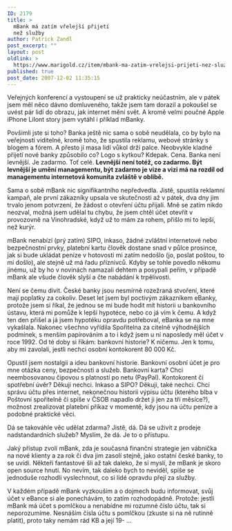 ```yaml
---
ID: 2179
title: >
  mBank má zatím vřelejší přijetí
  než služby
author: Patrick Zandl
post_excerpt: ""
layout: post
oldlink: >
  https://www.marigold.cz/item/mbank-ma-zatim-vrelejsi-prijeti-nez-sluzby
published: true
post_date: 2007-12-02 11:35:15
---
```

Veřejných konferencí a vystoupení se už prakticky neúčastním, ale v pátek jsem měl něco dávno domluveného, takže jsem tam dorazil a pokoušel se uvést pár lidí do obrazu, jak internet mění svět. A kromě velmi poučné Apple iPhone LiIont story jsem vytáhl i příklad mBanky. 

Povšimli jste si toho? Banka ještě nic sama o sobě neudělala, co by bylo na veřejnosti viditelné, kromě toho, že spustila reklamu, webové stránky s blogem a fórem. A přesto jí masa lidí vůkol drží palce. Neobvykle kladné přijetí nové banky způsobilo co? Logo s kytkou? Kdepak. Cena. Banka není levnější. Je zadarmo. Toť celé. <b>Levnější není totéž, co zadarmo. Být levnější je umění managementu, být zadarmo je vize a vizi má na rozdíl od managementu internetová komunita zvláště v oblibě.</b> 

Sama o sobě mBank nic signifikantního nepředvedla. Jistě, spustila reklamní kampaň, ale první zákazníky upsala ve skutečnosti až v pátek, dva dny jim trvalo jenom potvrzení, že žádost o otevření účtu přijali. Mně se zatím nikdo neozval, možná jsem udělal tu chybu, že jsem chtěl účet otevřít v provozovně na Vinohradské, když už to mám za rohem, přišlo mi to lepší, než kurýr. 

mBank nenabízí (prý zatím) SIPO, inkaso, žádné zvláštní internetové nebo bezpečnostní prvky, platební kartu člověk dostane snad v půlce prosince, jak si bude ukládat peníze v hotovosti mi zatím nedošlo (jo, poslat poštou, to mi došlo), ale stejně už má řadu příznivců. Kdyby se tohle povedlo někomu jinému, už by ho v novinách namazali dehtem a posypali peřím, v případě mBank ale všude člověk slyší a čte nabádání k trpělivosti. 

Není se čemu divit. České banky jsou nesmírně rozežraná stvoření, které mají poplatky za cokoliv. Deset let jsem byl poctivým zákazníkem eBanky, protože jsem si říkal, že jednou se mi bude hodit mít historii u bankovního ústavu, která mi pomůže k lepší hypotéce, nebo co já vím k čemu. A když ten den přišel a já jsem hypotéku opravdu potřeboval, eBanka se na mne vykašlala. Nakonec všechno vyřídila Spořitelna za citelně výhodnějších podmínek, s menším papírováním a to i když jsem u ní naposledy měl účet v roce 1992. Od té doby si říkám: bankovní historie? K ničemu. Jen k tomu, aby mi zavolali, jestli nechci osobní kontokorent 80 000 Kč. 

Opustil jsem nostalgii a ideu bankovní historie. Bankovní osobní účet je pro mne otázka ceny, bezpečnosti a služeb. Bankovní karta? Chci neembosovanou čipovou s platností po netu (PayPal). Kontokorent či spotřební úvěr? Děkuji nechci. Inkaso a SIPO? Děkuji, také nechci. Chci správu účtu přes internet, nekonečnou historii výpisu účtu (kterého blba v Poštovní spořitelně či spíše v ČSOB napadlo držet ji jen za tři měsíce?), možnost zrealizovat platební příkaz v momentě, kdy jsou na účtu peníze a podobné praktické věci. 

Dá se takováhle věc udělat zdarma? Jistě, dá. Dá se uživit z prodeje nadstandardních služeb? Myslím, že dá. Je to o přístupu. 

Jaký přístup zvolí mBank, zda je současná finanční strategie jen vábnička na nové klienty a za rok či dva jim zasolí stejně, jako ostatní české banky, to se uvidí. Někteří fantastové šli až tak daleko,  že si myslí, že mBank je skoro open source hnutí. No nevím, tak daleko bych to neviděl, spíše se jednoduše rozhodli vyslechnout, co si lidé opravdu přejí za služby. 

 V každém případě mBank vyzkouším a o dojmech budu informovat, svůj účet v eBance si ale ponechávám, to zatím rozhodopádně. Protože: jestli mBank má účet s pomlčkou a nenabídne mi rozumné číslo účtu, tak si neporozumíme. Nesnáším čísla účtu s pomlčkou (zkuste si na ně rutinně platit), proto taky nemám rád KB a její 19- ...